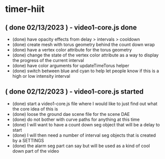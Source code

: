 # timer-hiit

## ( done 02/13/2023 ) - video1-core.js done
* (done) have opacity effects from delay > intervals > cooldown
* (done) create mesh with torus geometry behind the count down wrap
* (done) have a vertex color attribute for the torus geometry
* (done) change the state of the vertex color attribute as a way to display the progress of the current interval
* (done) have color arguments for updateTimeTorus helper
* (done) switch between blue and cyan to help let people know if this is a high or low intensity interval

## ( done 02/12/2023 ) - video1-core.js started
* (done) start a video1-core.js file where I would like to just find out what the core idea of this is
* (done) loose the ground dae scene file for the scene DAE
* (done) do not bother with curve paths for anything at this time
* (done) I will want to have a count down seg object that will be a delay to start
* (done) I will then need a number of interval seg objects that is created by a SETTINGS
* (done) the alarm seg part can say but will be used as a kind of cool down part of the video
